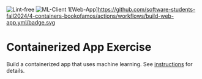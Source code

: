![Lint-free](https://github.com/nyu-software-engineering/containerized-app-exercise/actions/workflows/lint.yml/badge.svg)
![ML-Client](https://github.com/software-students-fall2024/4-containers-bookofamos/actions/workflows/build-ml-client.yml/badge.svg)
1[Web-App]https://github.com/software-students-fall2024/4-containers-bookofamos/actions/workflows/build-web-app.yml/badge.svg
# Containerized App Exercise

Build a containerized app that uses machine learning. See [instructions](./instructions.md) for details.
